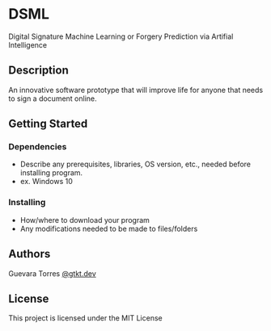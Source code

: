# DSML

Digital Signature Machine Learning or Forgery Prediction via Artifial Intelligence

## Description

An innovative software prototype that will improve life for anyone that needs to sign a document online.

## Getting Started

### Dependencies

* Describe any prerequisites, libraries, OS version, etc., needed before installing program.
* ex. Windows 10

### Installing

* How/where to download your program
* Any modifications needed to be made to files/folders

## Authors
Guevara Torres
[@gtkt.dev](https://www.instagram.com/gtkt.dev/)

## License

This project is licensed under the MIT License
